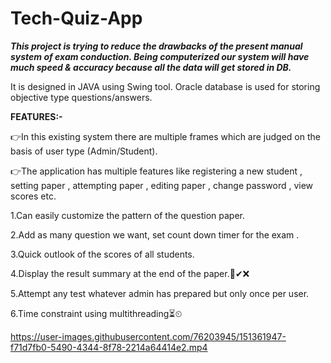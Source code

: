 # Tech-Quiz-App
_**This project is trying to reduce the drawbacks of the present manual system of exam conduction. Being computerized our system will have much speed & accuracy because all the data will get stored in DB.**_

It is designed in JAVA using Swing tool. Oracle database is used for storing objective type questions/answers.

**FEATURES:-**

👉In this existing system there are multiple frames which are judged on the basis of user type (Admin/Student).

👉The application has multiple features like registering a new student , setting paper , attempting paper , editing paper , change password , view scores etc.

1.Can easily customize the pattern of the question paper.

2.Add as many question we want, set count down timer for the exam . 

3.Quick outlook of the scores of all students.

4.Display the result summary at the end of the paper.💯✔❌

5.Attempt any test whatever admin has prepared but only once per user.

6.Time constraint using multithreading⏳⏲

https://user-images.githubusercontent.com/76203945/151361947-f71d7fb0-5490-4344-8f78-2214a64414e2.mp4

